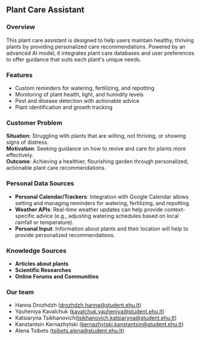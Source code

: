 ## Plant Care Assistant

### Overview
This plant care assistant is designed to help users maintain healthy, thriving plants by providing personalized care recommendations. Powered by an advanced AI model, it integrates plant care databases and user preferences to offer guidance that suits each plant's unique needs.

### Features
- Custom reminders for watering, fertilizing, and repotting
- Monitoring of plant health, light, and humidity levels
- Pest and disease detection with actionable advice
- Plant identification and growth tracking

### Customer Problem

**Situation**: Struggling with plants that are wilting, not thriving, or showing signs of distress.  
**Motivation**: Seeking guidance on how to revive and care for plants more effectively.  
**Outcome**: Achieving a healthier, flourishing garden through personalized, actionable plant care recommendations.

### Personal Data Sources

- **Personal Calendar/Trackers**: Integration with Google Calendar allows setting and managing reminders for watering, fertilizing, and repotting.
- **Weather APIs**: Real-time weather updates can help provide context-specific advice (e.g., adjusting watering schedules based on local rainfall or temperature).
- **Personal Input**: Information about plants and their location will help to provide personalized recommendations.

### Knowledge Sources

- **Articles about plants**
- **Scientific Researches**
- **Online Forums and Communities**

### Our team
- Hanna Drozhdzh (drozhdzh.hanna@student.ehu.lt)
- Yauheniya Kavalchuk (kavalchuk.yauheniya@student.ehu.lt)
- Katsiaryna Tsikhanovich(tsikhanovich.katsiaryna@student.ehu.lt)
- Kanstantsin Kernazhytski (kernazhytski.kanstantsin@student.ehu.lt)
- Alena Tsibets (tsibets.alena@student.ehu.lt)
